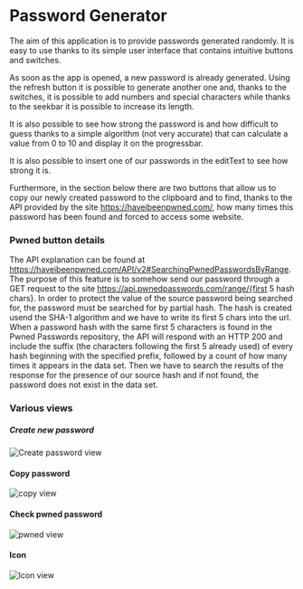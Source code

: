 # Password Generator
The aim of this application is to provide passwords generated randomly. It is easy to use thanks to its simple user interface that contains intuitive buttons and switches.

As soon as the app is opened, a new password is already generated. Using the refresh button it is possible to generate another one and, thanks to the switches, it is possible to add numbers and special characters while thanks to the seekbar it is possible to increase its length.

It is also possible to see how strong the password is and how difficult to guess thanks to a simple algorithm (not very accurate) that can calculate a value from 0 to 10 and display it on the progressbar.

It is also possible to insert one of our passwords in the editText to see how strong it is.

Furthermore, in the section below there are two buttons that allow us to copy our newly created password to the clipboard and to find, thanks to the API provided by the site https://haveibeenpwned.com/, how many times this password has been found and forced to access some website.


### Pwned button details
The API explanation can be found at https://haveibeenpwned.com/API/v2#SearchingPwnedPasswordsByRange.
The purpose of this feature is to somehow send our password through a GET request to the site https://api.pwnedpasswords.com/range/{first 5 hash chars}.
In order to protect the value of the source password being searched for, the password must be searched for by partial hash. The hash is created usend the SHA-1 algorithm and we have to write its first 5 chars into the url.
When a password hash with the same first 5 characters is found in the Pwned Passwords repository, the API will respond with an HTTP 200 and include the suffix (the characters following the first 5 already used) of every hash beginning with the specified prefix, followed by a count of how many times it appears in the data set. Then we have to search the results of the response for the presence of our source hash and if not found, the password does not exist in the data set.

### Various views
##### Create new password
![Create password view](./screenshots/new_password_view.png)

#### Copy password
![copy view](./screenshots/copy_view.png)

#### Check pwned password
![pwned view](./screenshots/pwned_view.png)

#### Icon
![Icon view](./screenshots/icon_view.png)


